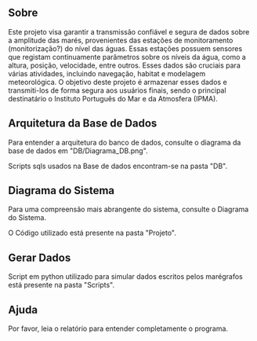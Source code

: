 ## Sobre
Este projeto visa garantir a transmissão confiável e segura de dados sobre a amplitude das marés, provenientes das estações de monitoramento (monitorização?) do nível das águas. Essas estações possuem sensores que registam continuamente parâmetros sobre os níveis da água, como a altura, posição, velocidade, entre outros. Esses dados são cruciais para várias atividades, incluindo navegação, habitat e modelagem meteorológica.
O objetivo deste projeto é armazenar esses dados e transmiti-los de forma segura aos usuários finais, sendo o principal destinatário o Instituto Português do Mar e da Atmosfera (IPMA).

## Arquitetura da Base de Dados
Para entender a arquitetura do banco de dados, consulte o diagrama da base de dados em "DB/Diagrama_DB.png".

Scripts sqls usados na Base de dados encontram-se na pasta "DB".

## Diagrama do Sistema
Para uma compreensão mais abrangente do sistema, consulte o Diagrama do Sistema.

O Código utilizado está presente na pasta "Projeto".

## Gerar Dados
Script em python utilizado para simular dados escritos pelos marégrafos está presente na pasta "Scripts".


## Ajuda
Por favor, leia o relatório para entender completamente o programa.

